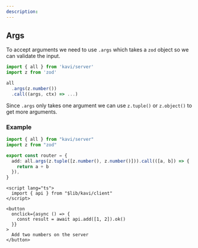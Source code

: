 ```yaml
---
description:
---
```


## Args

To accept arguments we need to use `.args` which takes a `zod` object so we can validate the input.

```ts
import { all } from 'kavi/server'
import z from 'zod'

all
  .args(z.number())
  .call((args, ctx) => ...)
```

Since `.args` only takes one argument we can use `z.tuple()` or `z.object()` to get more arguments.

### Example

```ts file=server.ts
import { all } from "kavi/server"
import z from "zod"

export const router = {
  add: all.args(z.tuple([z.number(), z.number()])).call(([a, b]) => {
    return a + b
  }),
}
```

```svelte file=+page.svelte
<script lang="ts">
  import { api } from "$lib/kavi/client"
</script>

<button
  onclick={async () => {
    const result = await api.add([1, 2]).ok()
  }}
>
  Add two numbers on the server
</button>
```
